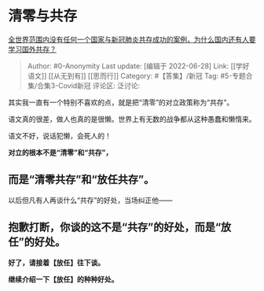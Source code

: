 # 清零与共存
[全世界范围内没有任何一个国家与新冠肺炎共存成功的案例，为什么国内还有人要学习国外共存？](https://www.zhihu.com/question/527396803/answer/2548377153)

> Author: #0-Anonymity
> Last update: [编辑于 2022-06-28]
> Link: [[学好语文]] [[从无到有]] [[思而行]]
> Category: #【答集】/新冠
> Tag: #5-专题合集/合集3-Covid新冠
> 评论区:
> 泛讨论:

其实我一直有一个特别不喜欢的点，就是把“清零”的对立政策称为“共存”。

语文真的很差，做人也真的是很懒。世界上有无数的战争都从这种愚蠢和懒惰来。

语文不好，说话犯懒，会死人的！

**对立的根本不是“清零”和“共存”，**

## **而是“清零共存”和“放任共存”。**

以后但凡有人再谈什么“共存”的好处，当场纠正他——

## **抱歉打断，你谈的这不是“共存”的好处，而是“放任”的好处。**

**好了，请接着【放任】往下谈。**

**继续介绍一下【放任】的种种好处。**
